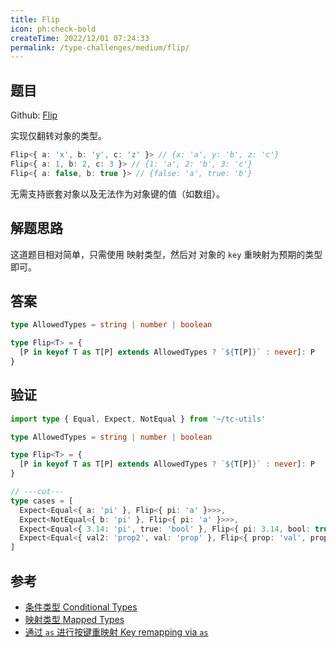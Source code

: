 ```yaml
---
title: Flip
icon: ph:check-bold
createTime: 2022/12/01 07:24:33
permalink: /type-challenges/medium/flip/
---
```


## 题目

Github: [Flip](https://github.com/type-challenges/type-challenges/blob/main/questions/04179-medium-flip/)

实现仅翻转对象的类型。

```ts
Flip<{ a: 'x', b: 'y', c: 'z' }> // {x: 'a', y: 'b', z: 'c'}
Flip<{ a: 1, b: 2, c: 3 }> // {1: 'a', 2: 'b', 3: 'c'}
Flip<{ a: false, b: true }> // {false: 'a', true: 'b'}
```

无需支持嵌套对象以及无法作为对象键的值（如数组）。

## 解题思路

这道题目相对简单，只需使用 映射类型，然后对 对象的 `key` 重映射为预期的类型即可。

## 答案

```ts
type AllowedTypes = string | number | boolean

type Flip<T> = {
  [P in keyof T as T[P] extends AllowedTypes ? `${T[P]}` : never]: P
}
```

## 验证

```ts twoslash
import type { Equal, Expect, NotEqual } from '~/tc-utils'

type AllowedTypes = string | number | boolean

type Flip<T> = {
  [P in keyof T as T[P] extends AllowedTypes ? `${T[P]}` : never]: P
}

// ---cut---
type cases = [
  Expect<Equal<{ a: 'pi' }, Flip<{ pi: 'a' }>>>,
  Expect<NotEqual<{ b: 'pi' }, Flip<{ pi: 'a' }>>>,
  Expect<Equal<{ 3.14: 'pi', true: 'bool' }, Flip<{ pi: 3.14, bool: true }>>>,
  Expect<Equal<{ val2: 'prop2', val: 'prop' }, Flip<{ prop: 'val', prop2: 'val2' }>>>,
]
```

## 参考

- [条件类型 Conditional Types](https://www.typescriptlang.org/docs/handbook/2/conditional-types.html)
- [映射类型 Mapped Types](https://www.typescriptlang.org/docs/handbook/2/mapped-types.html)
- [通过 `as` 进行按键重映射 Key remapping via `as`](https://www.typescriptlang.org/docs/handbook/2/mapped-types.html#key-remapping-via-as)

